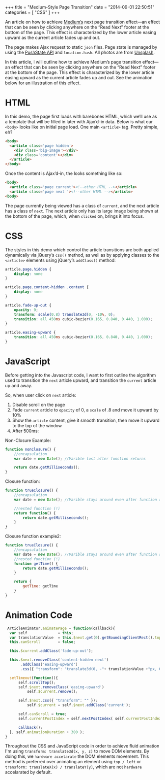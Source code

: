 +++
title = "Medium-Style Page Transition"
date = "2014-09-01 22:50:51"
categories = [
    "CSS"
]
+++

An article on how to achieve [Medium’s](https://medium.com/) next page transition effect—an effect that can be seen by clicking anywhere on the “Read Next” footer at the bottom of the page. This effect is characterized by the lower article easing upward as the current article fades up and out.

<!--more-->

The page makes Ajax request to static `json` files. Page state is managed by using the [PushState API](https://developer.mozilla.org/en-US/docs/Web/Guide/API/DOM/Manipulating_the_browser_history) and `location.hash`. All photos are from [Unsplash](http://unsplash.com/).

In this article, I will outline how to achieve Medium’s page transition effect—an effect that can be seen by clicking anywhere on the “Read Next” footer at the bottom of the page. This effect is characterized by the lower article easing upward as the current article fades up and out. See the animation below for an illustration of this effect.

#    HTML

In this demo, the page first loads with barebones HTML, which we’ll use as a template that will be filled in later with Ajax’d-in data. Below is what our `<body>` looks like on initial page load. One main `<article>` tag. Pretty simple, eh?

```html
<body>
  <article class='page hidden'>
    <div class='big-image'></div>
    <div class='content'></div>
  </article>
</body>
```

Once the content is Ajax’d-in, the <body> looks something like so:

```html
<body>
  <article class='page current'><!--other HTML --></article>
  <article class='page next '><!--other HTML --></article>
<body>
```

The page currently being viewed has a class of `current`, and the next article has a class of `next`. The next article only has its large image being shown at the bottom of the page, which, when `clicked` on, brings it into focus.

#    CSS

The styles in this demo which control the article transitions are both applied dynamically via jQuery’s `css()` method, as well as by applying classes to the `<article>` elements using jQuery’s `addClass()` method:

```css
article.page.hidden { 
    display: none
}

article.page.content-hidden .content { 
    display: none
}

article.fade-up-out {
    opacity: 0;
    transform: scale(0.8) translate3d(0, -10%, 0);
    transition: all 450ms cubic-bezier(0.165, 0.840, 0.440, 1.000);
}

article.easing-upward {
    transition: all 450ms cubic-bezier(0.165, 0.840, 0.440, 1.000);
}
```

#    JavaScript

Before getting into the Javascript code, I want to first outline the algorithm used to transition the `next` article upward, and transition the `current` article up and away.

So, when user click on `next` article:

1.  Disable scroll on the page
2.  Fade `current` article to `opacity` of 0, a `scale` of .8 and move it upward by 10%
3.  Show the `article` content, give it smooth transition, then move it upward to the top of the window
4.  After 500ms:

Non-Closure Example:

```js
function nonClosure() {
    //encapsulation
    var date = new Date(); //Varible lost after function returns

    return date.getMilliseconds();
}
```

Closure function:
```js
function trueClosure() {
    //encapsulation
    var date = new Date(); //Varible stays around even after function returns

    //nested function (!)
    return function() {
        return date.getMilliseconds();
    }
}
```

Closure function example2:

```js
function trueClosure() {
    //encapsulation
    var date = new Date(); //Varible stays around even after function returns
    //nested function (!)
    function getTime() {
        return date.getMilliseconds();
    }

    return {
        getTime: getTime
    }
}
```

#    Animation Code

```js
 ArticleAnimator.animatePage = function(callback){
  var self              = this;
  var translationValue  = this.$next.get(0).getBoundingClientRect().top;
  this.canScroll        = false;

  this.$current.addClass('fade-up-out');

  this.$next.removeClass('content-hidden next')
       .addClass('easing-upward')
       .css({ "transform": "translate3d(0, -"+ translationValue +"px, 0)" });

  setTimeout(function(){
      self.scrollTop();
      self.$next.removeClass('easing-upward')
          self.$current.remove();

      self.$next.css({ "transform": "" });
          self.$current = self.$next.addClass('current');

      self.canScroll = true;
      self.currentPostIndex = self.nextPostIndex( self.currentPostIndex );

      callback();
  }, self.animationDuration + 300 );
}
```

Throughout the CSS and JavaScript code in order to achieve fluid animation I'm using `transform: translate3d(x, y, z)` to move DOM elements. By doing this, we `hardware accelarate` the DOM elements movement. This method is preferred over animating an element using `top / left` or `transform: translateX(x) / translateY(y)`, which are not `hardware` accelarated by default.